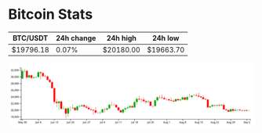 # Bitcoin Stats

BTC/USDT|24h change|24h high|24h low|
|---|---|---|---|
|$19796.18|0.07%|$20180.00|$19663.70|

<img src="./chart.svg">
